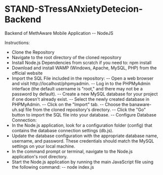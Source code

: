 # STAND-STressANxietyDetecion-Backend

Backend of MethAware Mobile Application -- NodeJS

Instructions:

- Clone the Repository
- Navigate to the root directory of the cloned repository
- Install Node.js Dependencies from scratch if you need to: npm install
- Download and install WAMP (Windows, Apache, MySQL, PHP) from the official website
- Import the SQL File included in the repository:
  -- Open a web browser and visit http://localhost/phpmyadmin.
  -- Log in to the PHPMyAdmin interface (the default username is "root," and there may not be a password by default).
  -- Create a new MySQL database for your project if one doesn't already exist.
  -- Select the newly created database in PHPMyAdmin.
  -- Click on the "Import" tab.
  -- Choose the banaware-uh.sql file from the cloned repository's directory.
  -- Click the "Go" button to import the SQL file into your database.
  -- Configure Database Connection:
- In the Node.js application, look for a configuration folder (config) that contains the database connection settings (db.js).
- Update the database configuration with the appropriate database name, username, and password. These credentials should match the MySQL settings on your local machine.
- In the command prompt or terminal, navigate to the Node.js application's root directory.
- Start the Node.js application by running the main JavaScript file using the following command:
  -- node index.js